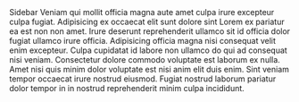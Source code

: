<m-sidebar>
    <m-button>Sidebar</m-button>
    <span slot="body">Veniam qui mollit officia magna aute amet culpa irure excepteur culpa fugiat. Adipisicing ex occaecat elit sunt
        dolore sint Lorem ex pariatur ea est non non amet. Irure deserunt reprehenderit ullamco sit id officia dolor
        fugiat ullamco irure officia. Adipisicing officia magna nisi consequat velit enim excepteur. Culpa cupidatat
        id labore non ullamco do qui ad consequat nisi veniam. Consectetur dolore commodo voluptate est laborum ex
        nulla. Amet nisi quis minim dolor voluptate est nisi anim elit duis enim. Sint veniam tempor occaecat irure
        nostrud eiusmod. Fugiat nostrud laborum pariatur dolor tempor in in nostrud reprehenderit minim culpa incididunt.</span>
</m-sidebar>